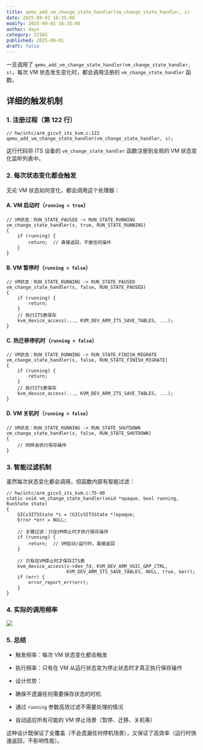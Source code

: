 ```yaml
---
title: qemu_add_vm_change_state_handler(vm_change_state_handler, s)
date: 2025-09-01 16:35:06
modify: 2025-09-01 16:35:06
author: days
category: ICSAS
published: 2025-09-01
draft: false
---
```


一旦调用了 `qemu_add_vm_change_state_handler(vm_change_state_handler, s)`，每次 VM 状态发生变化时，都会调用注册的 `vm_change_state_handler` 函数。

## 详细的触发机制

### 1. 注册过程（第 122 行）

```
// hw/intc/arm_gicv3_its_kvm.c:122
qemu_add_vm_change_state_handler(vm_change_state_handler, s);
```

这行代码将 ITS 设备的 `vm_change_state_handler` 函数注册到全局的 VM 状态变化监听列表中。

### 2. 每次状态变化都会触发

无论 VM 状态如何变化，都会调用这个处理器：

#### A. VM 启动时（`running = true`）

```
// VM状态：RUN_STATE_PAUSED -> RUN_STATE_RUNNING
vm_change_state_handler(s, true, RUN_STATE_RUNNING)
{
    if (running) {
        return;  // 直接返回，不做任何操作
    }
}
```

#### B. VM 暂停时（`running = false`）

```
// VM状态：RUN_STATE_RUNNING -> RUN_STATE_PAUSED
vm_change_state_handler(s, false, RUN_STATE_PAUSED)
{
    if (running) {
        return;
    }
    // 执行ITS表保存
    kvm_device_access(..., KVM_DEV_ARM_ITS_SAVE_TABLES, ...);
}
```

#### C. 热迁移停机时（`running = false`）

```
// VM状态：RUN_STATE_RUNNING -> RUN_STATE_FINISH_MIGRATE
vm_change_state_handler(s, false, RUN_STATE_FINISH_MIGRATE)
{
    if (running) {
        return;
    }
    // 执行ITS表保存
    kvm_device_access(..., KVM_DEV_ARM_ITS_SAVE_TABLES, ...);
}
```

#### D. VM 关机时（`running = false`）

```
// VM状态：RUN_STATE_RUNNING -> RUN_STATE_SHUTDOWN
vm_change_state_handler(s, false, RUN_STATE_SHUTDOWN)
{
    // 同样会执行保存操作
}
```

### 3. 智能过滤机制

虽然每次状态变化都会调用，但函数内部有智能过滤：

```
// hw/intc/arm_gicv3_its_kvm.c:75-90
static void vm_change_state_handler(void *opaque, bool running, RunState state)
{
    GICv3ITSState *s = (GICv3ITSState *)opaque;
    Error *err = NULL;

    // 关键过滤：只在VM停止时才执行保存操作
    if (running) {
        return;  // VM启动/运行时，直接返回
    }

    // 只有在VM停止时才保存ITS表
    kvm_device_access(s->dev_fd, KVM_DEV_ARM_VGIC_GRP_CTRL,
                      KVM_DEV_ARM_ITS_SAVE_TABLES, NULL, true, &err);
    if (err) {
        error_report_err(err);
    }
}
```

### 4. 实际的调用频率

![](https://cdn.nlark.com/yuque/__mermaid_v3/fba0d553771ef40d85efdd824d044948.svg)

### 5. 总结

- 触发频率：每次 VM 状态变化都会触发
- 执行频率：只有在 VM 从运行状态变为停止状态时才真正执行保存操作
- 设计优势：

- 确保不遗漏任何需要保存状态的时机
- 通过 `running` 参数高效过滤不需要处理的情况
- 自动适应所有可能的 VM 停止场景（暂停、迁移、关机等）

这种设计既保证了全覆盖（不会遗漏任何停机场景），又保证了高效率（运行时快速返回，不影响性能）。